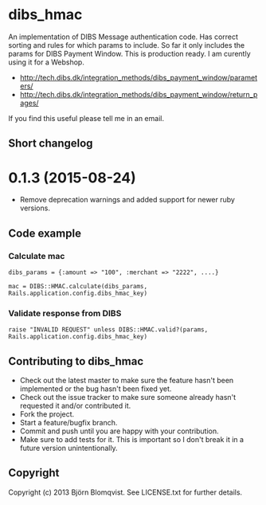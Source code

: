 # dibs_hmac

An implementation of DIBS Message authentication code. Has correct sorting and rules for which params to include. So far it only includes the params for DIBS Payment Window. This is production ready. I am curently using it for a Webshop.

- http://tech.dibs.dk/integration_methods/dibs_payment_window/parameters/
- http://tech.dibs.dk/integration_methods/dibs_payment_window/return_pages/

If you find this useful please tell me in an email.

## Short changelog

# 0.1.3 (2015-08-24)

- Remove deprecation warnings and added support for newer ruby versions.

## Code example

### Calculate mac

    dibs_params = {:amount => "100", :merchant => "2222", ....}
    
    mac = DIBS::HMAC.calculate(dibs_params, Rails.application.config.dibs_hmac_key)

### Validate response from DIBS

    raise "INVALID REQUEST" unless DIBS::HMAC.valid?(params, Rails.application.config.dibs_hmac_key)
    

## Contributing to dibs_hmac
 
* Check out the latest master to make sure the feature hasn't been implemented or the bug hasn't been fixed yet.
* Check out the issue tracker to make sure someone already hasn't requested it and/or contributed it.
* Fork the project.
* Start a feature/bugfix branch.
* Commit and push until you are happy with your contribution.
* Make sure to add tests for it. This is important so I don't break it in a future version unintentionally.

## Copyright

Copyright (c) 2013 Björn Blomqvist. See LICENSE.txt for
further details.

